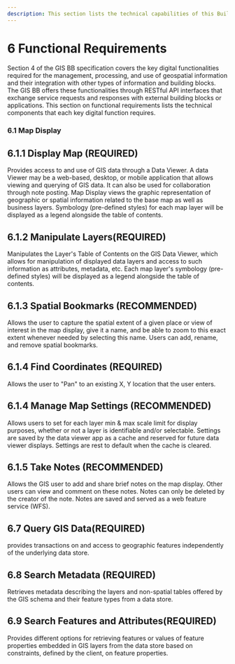 ```yaml
---
description: This section lists the technical capabilities of this Building Block.
---
```


# 6 Functional Requirements

Section 4 of the GIS BB specification covers the key digital functionalities required for the management, processing, and use of geospatial information and their integration with other types of information and building blocks. The GIS BB offers these functionalities through RESTful API interfaces that exchange service requests and responses with external building blocks or applications. This section on functional requirements lists the technical components that each key digital function requires.

### 6.1 Map Display

##

## 6.1.1 Display Map (REQUIRED)

Provides access to and use of GIS data through a Data Viewer. A data Viewer may be a web-based, desktop, or mobile application that allows viewing and querying of GIS data. It can also be used for collaboration through note posting. Map Display views the graphic representation of geographic or spatial information related to the base map as well as business layers. Symbology (pre-defined styles) for each map layer will be displayed as a legend alongside the table of contents.

## 6.1.2 Manipulate Layers(REQUIRED)

Manipulates the Layer's Table of Contents on the GIS Data Viewer, which allows for manipulation of displayed data layers and access to such information as attributes, metadata, etc. Each map layer's symbology (pre-defined styles) will be displayed as a legend alongside the table of contents.

## 6.1.3 Spatial Bookmarks (RECOMMENDED)

Allows the user to capture the spatial extent of a given place or view of interest in the map display, give it a name, and be able to zoom to this exact extent whenever needed by selecting this name. Users can add, rename, and remove spatial bookmarks.

## 6.1.4 Find Coordinates (REQUIRED)

Allows the user to "Pan" to an existing X, Y location that the user enters.

## 6.1.4 Manage Map Settings (RECOMMENDED)

Allows users to set for each layer min & max scale limit for display purposes, whether or not a layer is identifiable and/or selectable. Settings are saved by the data viewer app as a cache and reserved for future data viewer displays. Settings are rest to default when the cache is cleared.

## 6.1.5 Take Notes (RECOMMENDED)

Allows the GIS user to add and share brief notes on the map display. Other users can view and comment on these notes. Notes can only be deleted by the creator of the note. Notes are saved and served as a web feature service (WFS).

## 6.7 Query GIS Data(REQUIRED)

provides transactions on and access to geographic features independently of the underlying data store.

## 6.8 Search Metadata (REQUIRED)

Retrieves metadata describing the layers and non-spatial tables offered by the GIS schema and their feature types from a data store.

## 6.9 Search Features and Attributes(REQUIRED)

Provides different options for retrieving features or values of feature properties embedded in GIS layers from the data store based on constraints, defined by the client, on feature properties.
